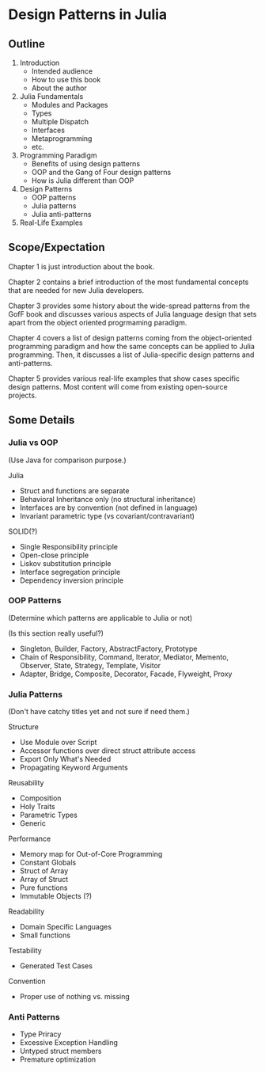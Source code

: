 # Design Patterns in Julia

## Outline

1. Introduction
   - Intended audience
   - How to use this book
   - About the author
2. Julia Fundamentals
   - Modules and Packages
   - Types
   - Multiple Dispatch
   - Interfaces
   - Metaprogramming
   - etc.
3. Programming Paradigm
   - Benefits of using design patterns
   - OOP and the Gang of Four design patterns
   - How is Julia different than OOP
4. Design Patterns 
   - OOP patterns
   - Julia patterns
   - Julia anti-patterns
5. Real-Life Examples

## Scope/Expectation

Chapter 1 is just introduction about the book.

Chapter 2 contains a brief introduction of the most fundamental concepts that are needed for new Julia developers.  

Chapter 3 provides some history about the wide-spread patterns from the GofF book and discusses various aspects of Julia language design that sets apart from the object oriented progrmaming paradigm.

Chapter 4 covers a list of design patterns coming from the object-oriented programming paradigm and how the same concepts can be applied to Julia programming.  Then, it discusses a list of Julia-specific design patterns and anti-patterns.

Chapter 5 provides various real-life examples that show cases specific design patterns.  Most content will come from existing open-source projects.   

## Some Details

### Julia vs OOP

(Use Java for comparison purpose.)

Julia
- Struct and functions are separate
- Behavioral Inheritance only (no structural inheritance)
- Interfaces are by convention (not defined in language)
- Invariant parametric type (vs covariant/contravariant)

SOLID(?)
- Single Responsibility principle
- Open-close principle
- Liskov substitution principle
- Interface segregation principle
- Dependency inversion principle

### OOP Patterns 

(Determine which patterns are applicable to Julia or not)

(Is this section really useful?)

- Singleton, Builder, Factory, AbstractFactory, Prototype
- Chain of Responsibility, Command, Iterator, Mediator, Memento, Observer, State, Strategy, Template, Visitor
- Adapter, Bridge, Composite, Decorator, Facade, Flyweight, Proxy

### Julia Patterns

(Don't have catchy titles yet and not sure if need them.)

Structure
- Use Module over Script
- Accessor functions over direct struct attribute access 
- Export Only What's Needed
- Propagating Keyword Arguments

Reusability
- Composition
- Holy Traits
- Parametric Types
- Generic

Performance
- Memory map for Out-of-Core Programming
- Constant Globals
- Struct of Array
- Array of Struct
- Pure functions
- Immutable Objects (?)

Readability
- Domain Specific Languages
- Small functions

Testability
- Generated Test Cases

Convention
- Proper use of nothing vs. missing


### Anti Patterns

- Type Priracy
- Excessive Exception Handling
- Untyped struct members
- Premature optimization

